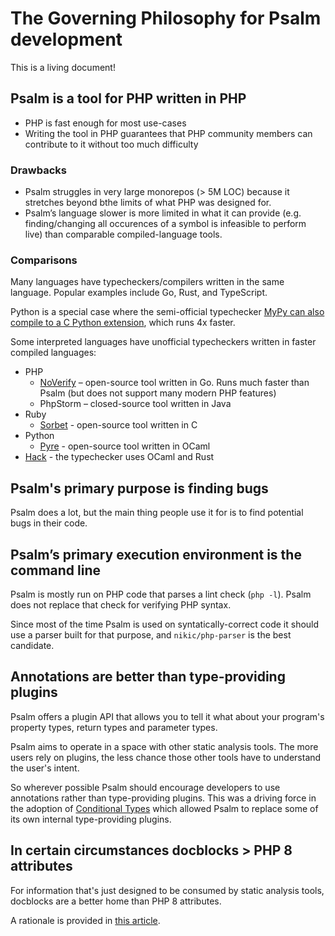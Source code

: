 # The Governing Philosophy for Psalm development

This is a living document!

## Psalm is a tool for PHP written in PHP

- PHP is fast enough for most use-cases
- Writing the tool in PHP guarantees that PHP community members can contribute to it without too much difficulty

### Drawbacks

- Psalm struggles in very large monorepos (> 5M LOC) because it stretches beyond bthe limits of what PHP was designed for.
- Psalm’s language slower is more limited in what it can provide (e.g. finding/changing all occurences of a symbol is infeasible to perform live) than comparable compiled-language tools.

### Comparisons

Many languages have typecheckers/compilers written in the same language. Popular examples include Go, Rust, and TypeScript.

Python is a special case where the semi-official typechecker [MyPy can also compile to a C Python extension](https://github.com/python/mypy/blame/master/mypyc/README.md#L6-L10), which runs 4x faster.

Some interpreted languages have unofficial typecheckers written in faster compiled languages:

- PHP
  - [NoVerify](https://github.com/VKCOM/noverify) – open-source tool written in Go. Runs much faster than Psalm (but does not support many modern PHP features)
  - PhpStorm – closed-source tool written in Java
- Ruby
  - [Sorbet](https://sorbet.org/) - open-source tool written in C
- Python
  - [Pyre](https://github.com/facebook/pyre-check) - open-source tool written in OCaml
- [Hack](https://github.com/facebook/hhvm) - the typechecker uses OCaml and Rust

## Psalm's primary purpose is finding bugs

Psalm does a lot, but the main thing people use it for is to find potential bugs in their code.

## Psalm’s primary execution environment is the command line

Psalm is mostly run on PHP code that parses a lint check (`php -l`). Psalm does not replace that check for verifying PHP syntax.

Since most of the time Psalm is used on syntatically-correct code it should use a parser built for that purpose, and `nikic/php-parser` is the best candidate.

## Annotations are better than type-providing plugins

Psalm offers a plugin API that allows you to tell it what about your program's property types, return types and parameter types.

Psalm aims to operate in a space with other static analysis tools. The more users rely on plugins, the less chance those other tools have to understand the user's intent.

So wherever possible Psalm should encourage developers to use annotations rather than type-providing plugins. This was a driving force in the adoption of [Conditional Types](../annotating_code/type_syntax/conditional_types.md) which allowed Psalm to replace some of its own internal type-providing plugins.

## In certain circumstances docblocks > PHP 8 attributes

For information that's just designed to be consumed by static analysis tools, docblocks are a better home than PHP 8 attributes.

A rationale is provided in [this article](https://psalm.dev/articles/php-8-attributes).
